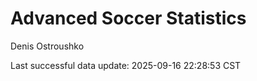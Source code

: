 # Advanced Soccer Statistics
Denis Ostroushko

<!-- gfm -->

Last successful data update: 2025-09-16 22:28:53 CST

